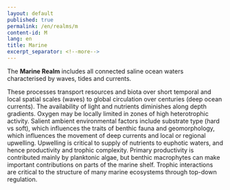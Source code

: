 ```yaml
---
layout: default
published: true
permalink: /en/realms/m
content-id: M
lang: en
title: Marine
excerpt_separator: <!--more-->
---
```


The **Marine Realm** includes all connected saline ocean waters characterised by waves, tides and currents.

<!--more-->

These processes transport resources and biota over short temporal and local spatial scales (waves) to global circulation over centuries (deep ocean currents). The availability of light and nutrients diminishes along depth gradients. Oxygen may be locally limited in zones of high heterotrophic activity. Salient ambient environmental factors include substrate type (hard vs soft), which influences the traits of benthic fauna and geomorphology, which influences the movement of deep currents and local or regional upwelling. Upwelling is critical to supply of nutrients to euphotic waters, and hence productivity and trophic complexity. Primary productivity is contributed mainly by planktonic algae, but benthic macrophytes can make important contributions on parts of the marine shelf. Trophic interactions are critical to the structure of many marine ecosystems through top-down regulation.
